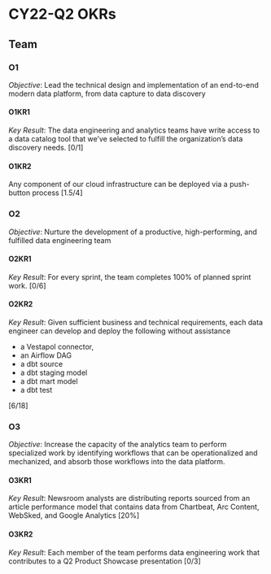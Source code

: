 # CY22-Q2 OKRs
## Team
### O1
_Objective_:  Lead the technical design and implementation of an end-to-end modern data platform, from data capture to data discovery

#### O1KR1 
_Key Result_: The data engineering and analytics teams have write access to a data catalog tool that we’ve selected to fulfill the organization’s data discovery needs. [0/1]

#### O1KR2 
Any component of our cloud infrastructure can be deployed via a push-button process [1.5/4]

### O2
_Objective_: Nurture the development of a productive, high-performing, and fulfilled data engineering team

#### O2KR1 
_Key Result_: For every sprint, the team completes 100% of planned sprint work. [0/6]

#### O2KR2 
_Key Result_: Given sufficient business and technical requirements, each data engineer can develop and deploy the following without assistance 
-  a Vestapol connector, 
- an Airflow DAG
- a dbt source
- a dbt staging model
- a dbt mart model 
- a dbt test

[6/18]

### O3
_Objective_: Increase the capacity of the analytics team to perform specialized work by identifying workflows that can be operationalized and mechanized, and absorb those workflows into the data platform.

#### O3KR1
_Key Result_: Newsroom analysts are distributing reports sourced from an article performance model that contains data from Chartbeat, Arc Content, WebSked, and Google Analytics [20%] 

#### O3KR2
_Key Result_: Each member of the team performs data engineering work that contributes to a Q2 Product Showcase presentation [0/3]